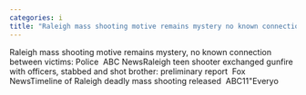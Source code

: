 ```yaml
---
categories: i
title: "Raleigh mass shooting motive remains mystery no known connection between victims Police  ABC News"
---
```

Raleigh mass shooting motive remains mystery, no known connection between victims: Police&nbsp;&nbsp;ABC NewsRaleigh teen shooter exchanged gunfire with officers, stabbed and shot brother: preliminary report&nbsp;&nbsp;Fox NewsTimeline of Raleigh deadly mass shooting released&nbsp;&nbsp;ABC11"Everyo